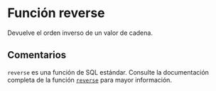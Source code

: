 ﻿---
Autogenerated: true
---

# Función  reverse

Devuelve el orden inverso de un valor de cadena.

## Comentarios 

`reverse` es una función de SQL estándar. Consulte la documentación completa de la función [`reverse`](https://learn.microsoft.com/es-es/sql/t-sql/functions/reverse-transact-sql) para mayor información.
